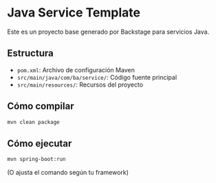 # Java Service Template

Este es un proyecto base generado por Backstage para servicios Java.

## Estructura
- `pom.xml`: Archivo de configuración Maven
- `src/main/java/com/ba/service/`: Código fuente principal
- `src/main/resources/`: Recursos del proyecto

## Cómo compilar

```sh
mvn clean package
```

## Cómo ejecutar

```sh
mvn spring-boot:run
```

(O ajusta el comando según tu framework)
